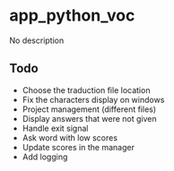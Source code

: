 # app_python_voc
No description

Todo
----
- Choose the traduction file location
- Fix the characters display on windows
- Project management (different files)
- Display answers that were not given
- Handle exit signal
- Ask word with low scores
- Update scores in the manager
- Add logging
